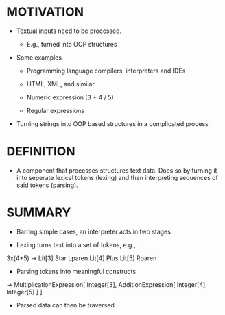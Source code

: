 # MOTIVATION

* Textual inputs need to be processed.

	* E.g., turned into OOP structures

* Some examples

	* Programming language compilers, interpreters and IDEs

	* HTML, XML, and similar

	* Numeric expression (3 + 4 / 5)

	* Regular expressions

* Turning strings into OOP based structures in a complicated process

# DEFINITION

* A component that processes structures text data. Does so by turning it into seperate lexical tokens (lexing) and then interpreting sequences of said tokens (parsing).

# SUMMARY

* Barring simple cases, an interpreter acts in two stages

* Lexing turns text into a set of tokens, e.g., 

3x(4+5) -> Lit[3] Star Lparen Lit[4] Plus Lit[5] Rparen

* Parsing tokens into meaningful constructs

-> MultiplicationExpression[
	Integer[3],
	AdditionExpression[
		Integer[4], Integer[5]
	]
]

* Parsed data can then be traversed